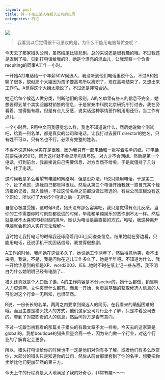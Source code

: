 ```yaml
---
layout: post
title: 转一下推上某人在猎头公司的见闻
categories: 日记
---
```


![](https://ws1.sinaimg.cn/large/4b91f9d5gy1fvnemevuqzj20qo0hs7pd.jpg)

> 我看到以后觉得很不可思议的是，为什么不能用电脑帮忙查呢？

今天去了那家猎头公司，虽然结尾比较悲剧，总的来说还是很有趣的哦。不过我还是迟到了啦，见到打电话给我的R，她是个漂亮的混血儿，让我观察一个负责recuiting的同事A工作一小时。

一开始A打电话给一个年薪50W候选人，我没听到他们电话里说什么，不过A和她聊了很多，貌似那个大姐因为孩子要高考所以离职了，现在高考结束了，又想出来工作鸟。A觉得这个大姐太能说了，不过还是非常合适。

她还给每个候选人做分类，判断他们的级别。A的名单里有些人的信息不完全，她想要得到某个卖实验器材销售的信息，于是冒充中科院北京研究所打过去，我在旁看着，觉得挺有趣，但是有点儿反感，说实话这种事情恶作剧用用还行，当工作有点儿……

一个小时后，R用中文问我感觉怎么样，我也不知道说什么，然后她说做个测试吧，给我一列名单，都是真实的公司和电话，让我打过去要IT director的姓名，只有姓不可以，只有名也不行，必须有完整的姓名。

不得不说这种test实在是很难，因为我只有一部电话和一张写着名单的纸。打电话前要先拨95013，因为这样就不会显示电话号码，对方才不会回拨。然后是第一个电话，打到前台，我直接说自己需要信息，对方当然不给啦，于是就僵持了几分钟，挂了电话。

这时候我是多么希望有电脑和网络啊，但是没办法，R说只能用电话。于是第二个，扯了点谎，连我自己都觉得很烂。然后从第三个电话开始我就一直冒充某个经济报的记者，渐入佳境，不过这份名单之前都没做过筛选的，有些公司压根没有这个职位，所以打了大约5个电话之后一无所获。

自信心极度受挫，这时候R说，猎头没有那么容易吧，我只是觉得有点儿反感，当你的工作需要你时时刻刻都说谎的时候，毕竟和单纯娱乐的恶作剧不太一样。然后就是我不太喜欢R对网络的排斥，她认为电话是最直接的方式，哈哈，我这种离开电脑就会死的人实在无法理解～

当时她让我打电话的时候我还琢磨着用G3上网查查信息，结果她就在旁边看，只能用电话，还说手机干扰固话信号，我觉得很悲剧。

A工作的时候，我问她在这做多久了，她说她工作两年了，然后得意地笑，看不出来吧，我说，不是，我是问你在这儿工作多久了，她是半年吧。不知道为什么，我一开始注意到的都是XP、word2003、IE6…她时不时在纸上记一些东西，我不明白为什么她明明已经有电脑了…

猎头还真就是个人口贩子诶，A的工作内容是不分sector的，她什么都做，销售啊人力资源啊，文件夹里什么都有。而且一开始，负责最基础的获取候选人信息的人可能对这个行业一无所知，也很茫然。

R说，一份长长的名单，两周之内要拿到候选人的简历，在我看来的确挺困难的哦。而且主要是猎头找人的方式，他们这家公司对行业不了解，只是冲着公司去的，套到了对应职责的人的信息，然后问对方是否有意向。

不过一切跟当初我看的那篇关于猎头的有趣文章不太一样啦。今天去的这家算是global的，我想boutique的猎头质量会高一些，因为专门做一个行业，对这个行业的了解肯定会更多。

所以，猎头打电话给你的时候也不一定是他们对你有多了解，或者他们有多么欣赏你，大部分的猎头只是知道你的公司，然后从前台那里套到了你的名字，想要把你卖给比他们更加茫然的第三方。

今天上午的行程真是大大地满足了我的好奇心，非常有趣～～～